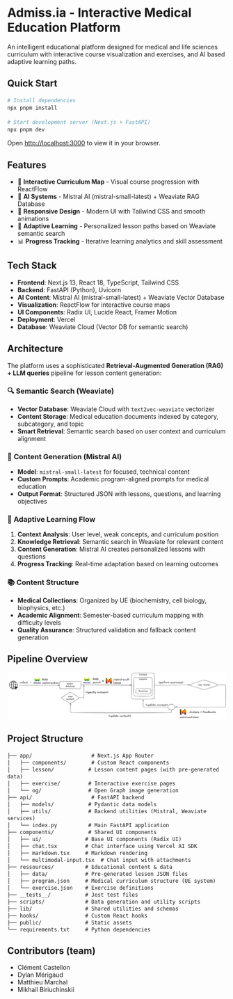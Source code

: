 # Admiss.ia - Interactive Medical Education Platform

An intelligent educational platform designed for medical and life sciences curriculum with interactive course visualization and exercises, and AI based adaptive learning paths.

## Quick Start

```bash
# Install dependencies
npx pnpm install

# Start development server (Next.js + FastAPI)
npx pnpm dev
```

Open [http://localhost:3000](http://localhost:3000) to view it in your browser.

## Features

- 🎯 **Interactive Curriculum Map** - Visual course progression with ReactFlow
- 🤖 **AI Systems** - Mistral AI (mistral-small-latest) + Weaviate RAG Database  
- 📱 **Responsive Design** - Modern UI with Tailwind CSS and smooth animations
- 🔄 **Adaptive Learning** - Personalized lesson paths based on Weaviate semantic search
- 📊 **Progress Tracking** - Iterative learning analytics and skill assessment

## Tech Stack

- **Frontend**: Next.js 13, React 18, TypeScript, Tailwind CSS
- **Backend**: FastAPI (Python), Uvicorn
- **AI Content**: Mistral AI (mistral-small-latest) + Weaviate Vector Database
- **Visualization**: ReactFlow for interactive course maps
- **UI Components**: Radix UI, Lucide React, Framer Motion
- **Deployment**: Vercel
- **Database**: Weaviate Cloud (Vector DB for semantic search)

## Architecture

The platform uses a sophisticated **Retrieval-Augmented Generation (RAG) + LLM queries** pipeline for lesson content generation:

### 🔍 **Semantic Search (Weaviate)**
- **Vector Database**: Weaviate Cloud with `text2vec-weaviate` vectorizer
- **Content Storage**: Medical education documents indexed by category, subcategory, and topic
- **Smart Retrieval**: Semantic search based on user context and curriculum alignment

### 🧠 **Content Generation (Mistral AI)**
- **Model**: `mistral-small-latest` for focused, technical content
- **Custom Prompts**: Academic program-aligned prompts for medical education
- **Output Format**: Structured JSON with lessons, questions, and learning objectives

### 🎯 **Adaptive Learning Flow**
1. **Context Analysis**: User level, weak concepts, and curriculum position
2. **Knowledge Retrieval**: Semantic search in Weaviate for relevant content  
3. **Content Generation**: Mistral AI creates personalized lessons with questions
4. **Progress Tracking**: Real-time adaptation based on learning outcomes

### 📚 **Content Structure**
- **Medical Collections**: Organized by UE (biochemistry, cell biology, biophysics, etc.)
- **Academic Alignment**: Semester-based curriculum mapping with difficulty levels
- **Quality Assurance**: Structured validation and fallback content generation


## Pipeline Overview
![RAG Pipeline Architecture](/ressources/pipeline_illustration.png)

## Project Structure

```
├── app/                   # Next.js App Router
│   ├── components/        # Custom React components
│   ├── lesson/           # Lesson content pages (with pre-generated data)
│   ├── exercise/         # Interactive exercise pages
│   └── og/               # Open Graph image generation
├── api/                   # FastAPI backend
│   ├── models/           # Pydantic data models
│   ├── utils/            # Backend utilities (Mistral, Weaviate services)
│   └── index.py          # Main FastAPI application
├── components/           # Shared UI components
│   ├── ui/              # Base UI components (Radix UI)
│   ├── chat.tsx         # Chat interface using Vercel AI SDK
│   ├── markdown.tsx     # Markdown rendering
│   └── multimodal-input.tsx  # Chat input with attachments
├── ressources/          # Educational content & data
│   ├── data/            # Pre-generated lesson JSON files
│   ├── program.json     # Medical curriculum structure (UE system)
│   └── exercise.json    # Exercise definitions
├── __tests__/           # Jest test files
├── scripts/             # Data generation and utility scripts
├── lib/                 # Shared utilities and schemas
├── hooks/               # Custom React hooks
├── public/              # Static assets
└── requirements.txt     # Python dependencies
```

## Contributors (team)
- Clément Castellon
- Dylan Mérigaud
- Matthieu Marchal
- Mikhail Biriuchinskii